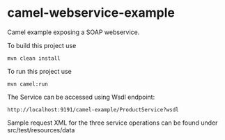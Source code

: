 # camel-webservice-example
Camel example exposing a SOAP webservice.

To build this project use

    mvn clean install

To run this project use

    mvn camel:run

The Service can be accessed using Wsdl endpoint:

    http://localhost:9191/camel-example/ProductService?wsdl

Sample request XML for the three service operations can be found under src/test/resources/data
